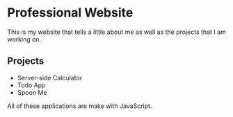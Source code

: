 # Professional Website

This is my website that tells a little about me as well as the projects that I am working on.

## Projects

- Server-side Calculator
- Todo App
- Spoon Me

All of these applications are make with JavaScript.